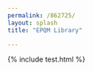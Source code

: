 ```yaml
---
permalink: /862725/
layout: splash
title: "EPQM Library"

---
```


<div id="EpqmLibraryTable">
</div>

{% include test.html %}
